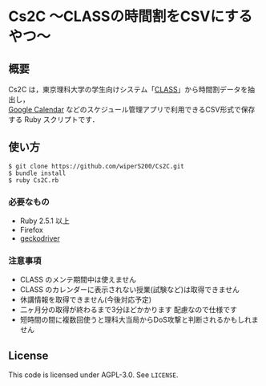 # Cs2C ～CLASSの時間割をCSVにするやつ～

## 概要

Cs2C は，東京理科大学の学生向けシステム「[CLASS](https://class.admin.tus.ac.jp)」から時間割データを抽出し，  
[Google Calendar](https://calendar.google.com/calendar/) などのスケジュール管理アプリで利用できるCSV形式で保存する Ruby スクリプトです．

## 使い方

```
$ git clone https://github.com/wiperS200/Cs2C.git
$ bundle install
$ ruby Cs2C.rb
```

### 必要なもの

- Ruby 2.5.1 以上
- Firefox  
- [geckodriver](https://github.com/mozilla/geckodriver/releases) 

### 注意事項

- CLASS のメンテ期間中は使えません
- CLASS のカレンダーに表示されない授業(試験など)は取得できません
- 休講情報を取得できません(今後対応予定)
- 二ヶ月分の取得が終わるまで3分ほどかかります 配慮なので仕様です
- 短時間の間に複数回使うと理科大当局からDoS攻撃と判断されるかもしれません

## License

This code is licensed under AGPL-3.0. See `LICENSE`.

